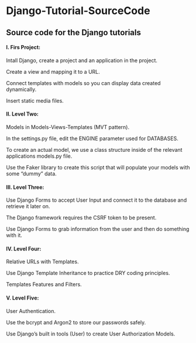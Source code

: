 # Django-Tutorial-SourceCode

## Source code for the Django tutorials

#### I. Firs Project:
  Intall Django, create a project and an application in the project.

  Create a view and mapping it to a URL.

  Connect templates with models so you can display data created dynamically.

  Insert static media files.

#### II. Level Two:
  Models in Models-Views-Templates (MVT pattern).

  In the settings.py file, edit the ENGINE parameter used for DATABASES.

  To create an actual model, we use a class structure inside of the relevant applications models.py file.

  Use the Faker library to create this script that will populate your models with some “dummy” data.
  
#### III. Level Three:
  Use Django Forms to accept User Input and connect it to the database and retrieve it later on.

  The Django framework requires the CSRF token to be present.

  Use Django Forms to grab information from the user and then do something with it.

#### IV. Level Four:
  Relative URLs with Templates.

  Use Django Template Inheritance to practice DRY coding principles.

  Templates Features and Filters.

#### V. Level Five:
  User Authentication.

  Use the bcrypt and Argon2 to store our passwords safely.

  Use Django’s built in tools (User) to create User Authorization Models.